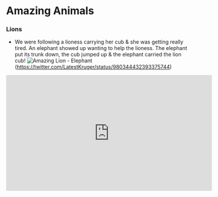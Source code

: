 
# Amazing Animals


### Lions

- We were following a lioness carrying her cub & she was getting really tired. An elephant showed up wanting to help the lioness. The elephant put its trunk down, the cub jumped up & the elephant carried the lion cub!
            ![Amazing Lion - Elephant](https://pbs.twimg.com/media/DZriDW0XkAA-_dH.jpg:large)(https://twitter.com/LatestKruger/status/980344432393375744)
                        
<iframe width="560" height="315" src="https://www.youtube.com/embed/43EtaYBoXMs" frameborder="0" allow="autoplay; encrypted-media" allowfullscreen></iframe>
